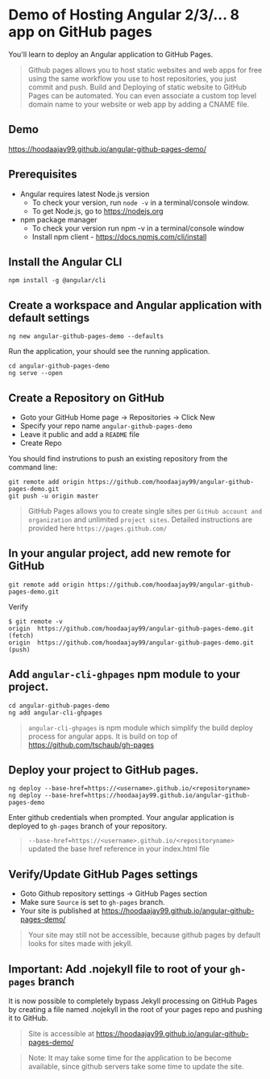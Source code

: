 # Demo of Hosting Angular 2/3/... 8 app on GitHub pages

You'll learn to deploy an Angular application to GitHub Pages.

> Github pages allows you to host static websites and web apps for free using the same workflow you use to host repositories, you just commit and push. Build and Deploying of static website to GitHub Pages can be automated. You can even associate a custom top level domain name to your website or web app by adding a CNAME file.

## Demo

https://hoodaajay99.github.io/angular-github-pages-demo/

## Prerequisites
- Angular requires latest Node.js version
  - To check your version, run `node -v` in a terminal/console window.
  - To get Node.js, go to https://nodejs.org
- npm package manager
  - To check your version run npm -v in a terminal/console window
  - Install npm client - https://docs.npmjs.com/cli/install
  
## Install the Angular CLI

```shell
npm install -g @angular/cli
```

## Create a workspace and Angular application with default settings

```
ng new angular-github-pages-demo --defaults
```

Run the application, your should see the running application.

```
cd angular-github-pages-demo
ng serve --open
```


## Create a Repository on GitHub

- Goto your GitHub Home page -> Repositories -> Click New
- Specify your repo name `angular-github-pages-demo`
- Leave it public and add a `README` file
- Create Repo

You should find instrutions to push an existing repository from the command line:

```
git remote add origin https://github.com/hoodaajay99/angular-github-pages-demo.git
git push -u origin master
```
> GitHub Pages allows you to create single sites per `GitHub account and organization` and unlimited `project sites`. Detailed instructions are provided here `https://pages.github.com/` 

## In your angular project, add new remote for GitHub

```
git remote add origin https://github.com/hoodaajay99/angular-github-pages-demo.git
```

Verify

```
$ git remote -v
origin	https://github.com/hoodaajay99/angular-github-pages-demo.git (fetch)
origin	https://github.com/hoodaajay99/angular-github-pages-demo.git (push)
```

## Add `angular-cli-ghpages` npm module to your project. 

```
cd angular-github-pages-demo
ng add angular-cli-ghpages
```

> `angular-cli-ghpages` is npm module which simplify the build deploy process for angular apps. It is build on top of https://github.com/tschaub/gh-pages

## Deploy your project to GitHub pages.

```
ng deploy --base-href=https://<username>.github.io/<repositoryname>
ng deploy --base-href=https://hoodaajay99.github.io/angular-github-pages-demo
```

Enter github credentials when prompted.
Your angular application is deployed to `gh-pages` branch of your repository.

> `--base-href=https://<username>.github.io/<repositoryname>` updated the base href reference in your index.html file

## Verify/Update GitHub Pages settings

- Goto Github repository settings -> GitHub Pages section
- Make sure `Source` is set to `gh-pages` branch. 
- Your site is published at https://hoodaajay99.github.io/angular-github-pages-demo/

> Your site may still not be accessible, because github pages by default looks for sites made with jekyll.


## **Important:** Add .nojekyll file to root of your `gh-pages` branch

It is now possible to completely bypass Jekyll processing on GitHub Pages by creating a file named .nojekyll in the root of your pages repo and pushing it to GitHub.

> Site is accessible at https://hoodaajay99.github.io/angular-github-pages-demo/

> Note: It may take some time for the application to be become available, since github servers take some time to update the site.
